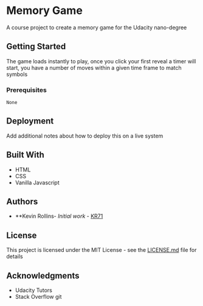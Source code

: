 # Memory Game

A course project to create a memory game for the Udacity nano-degree


## Getting Started

The game loads instantly to play, once you click your first reveal a timer will start, you have a number of moves within a given time frame to match symbols

### Prerequisites



```
None
```

## Deployment

Add additional notes about how to deploy this on a live system

## Built With

* HTML
* CSS
* Vanilla Javascript


## Authors

* **Kevin Rollins- *Initial work* - [KR71](https://github.com/KR71)



## License

This project is licensed under the MIT License - see the [LICENSE.md](LICENSE.md) file for details

## Acknowledgments

* Udacity Tutors
* Stack Overflow
git
